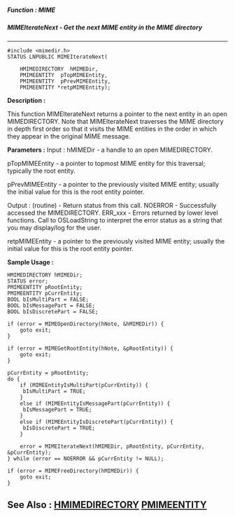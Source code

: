 ##### Function : MIME
##### MIMEIterateNext - Get the next MIME entity in the MIME directory
---
```
#include <mimedir.h>
STATUS LNPUBLIC MIMEIterateNext(

	HMIMEDIRECTORY  hMIMEDir,
	PMIMEENTITY  pTopMIMEEntity,
	PMIMEENTITY  pPrevMIMEEntity,
	PMIMEENTITY *retpMIMEEntity);
```
**Description :**

This function MIMEIterateNext returns a pointer to the next entity in an open 
MIMEDIRECTORY.  Note that MIMEIterateNext traverses the MIME directory in depth 
first order so that it visits the MIME entities in the order in which they 
appear in the original MIME message.


**Parameters :**
Input :
hMIMEDir  -  a handle to an open MIMEDIRECTORY.

pTopMIMEEntity  -  a pointer to topmost MIME entity for this traversal; typically the root entity.

pPrevMIMEEntity  -  a pointer to the previously visited MIME entity; usually the initial value for this is the root entity pointer.

Output :
(routine)  -  Return status from this call.
	NOERROR - Successfully accessed the MIMEDIRECTORY.
	ERR_xxx - Errors returned by lower level functions.  Call to OSLoadString to interpret the error status as a string that you may display/log for the user.



retpMIMEEntity  -  a pointer to the previously visited MIME entity; usually the initial value for this is the root entity pointer.


**Sample Usage :**
```
HMIMEDIRECTORY hMIMEDir;
STATUS error;
PMIMEENTITY pRootEntity;
PMIMEENTITY pCurrEntity;
BOOL bIsMultiPart = FALSE;
BOOL bIsMessagePart = FALSE;
BOOL bIsDiscretePart = FALSE;

if (error = MIMEOpenDirectory(hNote, &hMIMEDir)) {
	goto exit;
}

if (error = MIMEGetRootEntity(hNote, &pRootEntity)) {
	goto exit;
}

pCurrEntity = pRootEntity;
do {
	if (MIMEEntityIsMultiPart(pCurrEntity)) {
	 bIsMultiPart = TRUE;
	}
	else if (MIMEEntityIsMessagePart(pCurrEntity)) {
	 bIsMessagePart = TRUE;
	}
	else if (MIMEEntityIsDiscretePart(pCurrEntity)) {
	 bIsDiscretePart = TRUE;
	}

	error = MIMEIterateNext(hMIMEDir, pRootEntity, pCurrEntity, 
&pCurrEntity);
} while (error == NOERROR && pCurrEntity != NULL);

if (error = MIMEFreeDirectory(hMIMEDir)) {
	goto exit;
}

```
**See Also :**
[HMIMEDIRECTORY](/reference/Data/HMIMEDIRECTORY)
[PMIMEENTITY](/reference/Data/PMIMEENTITY)
---

